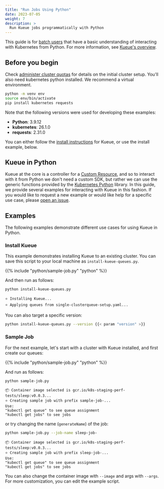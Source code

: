 ```yaml
---
title: "Run Jobs Using Python"
date: 2023-07-05
weight: 7
description: >
  Run Kueue jobs programmatically with Python
---
```


This guide is for [batch users](/docs/tasks#batch-user) that have a basic understanding of interacting with Kubernetes from Python. For more information, see [Kueue's overview](/docs/overview).

## Before you begin

Check [administer cluster quotas](/docs/tasks/administer_cluster_quotas) for details on the initial cluster setup.
You'll also need kubernetes python installed. We recommend a virtual environment.

```bash
python -m venv env
source env/bin/activate
pip install kubernetes requests
```

Note that the following versions were used for developing these examples:

 - **Python**: 3.9.12
 - **kubernetes**: 26.1.0
 - **requests**: 2.31.0

You can either follow the [install instructions](https://github.com/kubernetes-sigs/kueue#installation) for Kueue, or use the install example, below.

## Kueue in Python

Kueue at the core is a controller for a [Custom Resource](https://kubernetes.io/docs/concepts/extend-kubernetes/api-extension/custom-resources/), and so to interact with it from Python we don't need a custom SDK, but rather we can use the generic functions provided by the
[Kubernetes Python](https://github.com/kubernetes-client/python) library. In this guide, we provide several examples
for interacting with Kueue in this fashion. If you would like to request a new example or would like help for a specific use
case, please [open an issue](https://github.com/kubernetes-sigs/kueue/issues).

## Examples

The following examples demonstrate different use cases for using Kueue in Python.

### Install Kueue

This example demonstrates installing Kueue to an existing cluster. You can save this
script to your local machine as `install-kueue-queues.py`. 

{{% include "python/sample-job.py" "python" %}}

And then run as follows:

```bash
python install-kueue-queues.py 
```

```console
⭐️ Installing Kueue...
⭐️ Applying queues from single-clusterqueue-setup.yaml...
```

You can also target a specific version:

```bash
python install-kueue-queues.py --version {{< param "version" >}}
```

### Sample Job

For the next example, let's start with a cluster with Kueue installed, and first create our queues:

{{% include "python/sample-job.py" "python" %}}


And run as follows:

```bash
python sample-job.py
```
```console
📦️ Container image selected is gcr.io/k8s-staging-perf-tests/sleep:v0.0.3...
⭐️ Creating sample job with prefix sample-job-...
Use:
"kubectl get queue" to see queue assignment
"kubectl get jobs" to see jobs
```

or try changing the name (`generateName`) of the job:

```bash
python sample-job.py --job-name sleep-job-
```

```console
📦️ Container image selected is gcr.io/k8s-staging-perf-tests/sleep:v0.0.3...
⭐️ Creating sample job with prefix sleep-job-...
Use:
"kubectl get queue" to see queue assignment
"kubectl get jobs" to see jobs
```

You can also change the container image with `--image` and args with `--args`.
For more customization, you can edit the example script.
